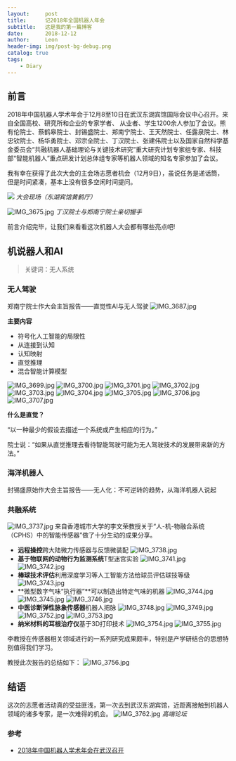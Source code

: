 ```yaml
---
layout:     post
title:      记2018年全国机器人年会
subtitle:   这是我的第一篇博客
date:       2018-12-12
author:     Leon
header-img: img/post-bg-debug.png
catalog: true
tags:
    - Diary
---
```


## 前言

2018年中国机器人学术年会于12月8至10日在武汉东湖宾馆国际会议中心召开。来自全国高校、研究所和企业的专家学者、 从业者、学生1200余人参加了会议。熊有伦院士、蔡鹤皋院士、封锡盛院士、郑南宁院士、王天然院士、任露泉院士、林忠钦院士、杨华勇院士、邓宗全院士、丁汉院士、张建伟院士以及国家自然科学基金委员会“共融机器人基础理论与关键技术研究”重大研究计划专家组专家、科技部“智能机器人”重点研发计划总体组专家等机器人领域的知名专家参加了会议。

我有幸在获得了此次大会的主会场志愿者机会（12月9日），虽说任务是递话筒，但是时间紧凑，基本上没有很多空闲时间提问。

![](http://mse.hust.edu.cn/__local/9/7C/31/D86B0BE57D766127A0E71908490_1F3562AC_A2C94.jpg)
*大会现场（东湖宾馆黄鹤厅）*

![IMG_3675.jpg](https://i.loli.net/2018/12/13/5c120270d1edf.jpg)
*丁汉院士与郑南宁院士亲切握手*

前言介绍完毕，让我们来看看这次机器人大会都有哪些亮点吧!

## 机说器人和AI

>关键词：无人系统　

### 无人驾驶

郑南宁院士作大会主旨报告——直觉性AI与无人驾驶
![IMG_3687.jpg](https://i.loli.net/2018/12/13/5c126d183a790.jpg)

**主要内容**
- 符号化人工智能的局限性
- 从连接到认知
- 认知映射
- 直觉推理
- 混合智能计算模型

![IMG_3699.jpg](https://i.loli.net/2018/12/13/5c1270e0157dd.jpg)
![IMG_3700.jpg](https://i.loli.net/2018/12/13/5c1270eacd176.jpg)
![IMG_3701.jpg](https://i.loli.net/2018/12/13/5c1270fb2dfc4.jpg)
![IMG_3702.jpg](https://i.loli.net/2018/12/13/5c1271092e655.jpg)
![IMG_3703.jpg](https://i.loli.net/2018/12/13/5c12711a34d11.jpg)
![IMG_3704.jpg](https://i.loli.net/2018/12/13/5c127128eb123.jpg)
![IMG_3705.jpg](https://i.loli.net/2018/12/13/5c127135c1fd3.jpg)
![IMG_3706.jpg](https://i.loli.net/2018/12/13/5c127140bfefd.jpg)
![IMG_3707.jpg](https://i.loli.net/2018/12/13/5c12715139a4b.jpg)

**什么是直觉？**

“以一种最少的假设去描述一个系统或产生相应的行为。”

院士说：“如果从直觉推理去看待智能驾驶可能为无人驾驶技术的发展带来新的方法。”


### 海洋机器人

封锡盛原始作大会主旨报告——无人化：不可逆转的趋势，从海洋机器人说起


### 共融系统
![IMG_3737.jpg](https://i.loli.net/2018/12/16/5c1650e7d6458.jpg)
来自香港城市大学的李文荣教授关于“人-机-物融合系统（CPHS）中的智能传感器”做了十分生动的成果分享。
- **远程操控**跨大陆微力传感器与反馈微装配
![IMG_3738.jpg](https://i.loli.net/2018/12/16/5c1650f31e641.jpg)
- **基于物联网的动物行为监测系统**T型迷宫实验
![IMG_3741.jpg](https://i.loli.net/2018/12/16/5c1650ffe7005.jpg)
![IMG_3742.jpg](https://i.loli.net/2018/12/16/5c16510a30354.jpg)
- **棒球技术评估**利用深度学习等人工智能方法给球员评估球技等级
![IMG_3743.jpg](https://i.loli.net/2018/12/16/5c1651166bcde.jpg)
- **微型数字气味“执行器”**可以制造出特定气味的机器
![IMG_3744.jpg](https://i.loli.net/2018/12/16/5c16511e5a0ef.jpg)
![IMG_3745.jpg](https://i.loli.net/2018/12/16/5c1651298b895.jpg)
![IMG_3746.jpg](https://i.loli.net/2018/12/16/5c165131758e3.jpg)
- **中医诊断弹性脉象传感器**机器人把脉
![IMG_3748.jpg](https://i.loli.net/2018/12/16/5c16515369496.jpg)
![IMG_3749.jpg](https://i.loli.net/2018/12/16/5c1651766a1f3.jpg)
![IMG_3752.jpg](https://i.loli.net/2018/12/16/5c16518ece9ff.jpg)
![IMG_3753.jpg](https://i.loli.net/2018/12/16/5c1651a0dde42.jpg)
- **纳米材料的耳根治疗仪**基于3D打印技术
![IMG_3754.jpg](https://i.loli.net/2018/12/16/5c1651ae5e474.jpg)
![IMG_3755.jpg](https://i.loli.net/2018/12/16/5c1651ba6baaf.jpg)

李教授在传感器相关领域进行的一系列研究成果颇丰，特别是产学研结合的思想特别值得我们学习。

教授此次报告的总结如下：
![IMG_3756.jpg](https://i.loli.net/2018/12/16/5c1651d6c97a7.jpg)


## 结语
这次的志愿者活动真的受益匪浅，第一次去到武汉东湖宾馆，近距离接触到机器人领域的诸多专家，是一次难得的机会。
![IMG_3762.jpg](https://i.loli.net/2018/12/16/5c1659563c5bf.jpg)
*高端论坛*

### 参考

- [2018年中国机器人学术年会在武汉召开](http://mse.hust.edu.cn/info/1100/10154.htm)

 

